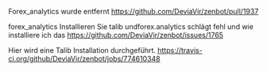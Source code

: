 Forex_analytics wurde entfernt
https://github.com/DeviaVir/zenbot/pull/1937

forex_analytics Installieren Sie talib undforex.analytics schlägt fehl und wie installiere ich das
https://github.com/DeviaVir/zenbot/issues/1765

Hier wird eine Talib Installation durchgeführt. 
https://travis-ci.org/github/DeviaVir/zenbot/jobs/774610348
